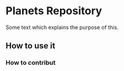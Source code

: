 # Planets Repository

Some text which explains the purpose of this.


## How to use it



### How to contribut


